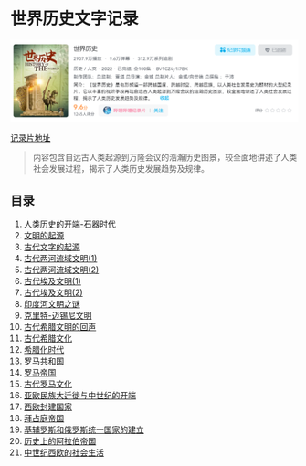 # 世界历史文字记录

![世界历史封面图片](./assets/imgs/home.png)

[记录片地址](https://www.bilibili.com/bangumi/play/ss41863)

> 内容包含自远古人类起源到万隆会议的浩瀚历史图景，较全面地讲述了人类社会发展过程，揭示了人类历史发展趋势及规律。

## 目录

1. [人类历史的开端-石器时代](./世界历史/1.人类历史的开端-石器时代.md)
2. [文明的起源](./世界历史/2.文明的起源.md)
3. [古代文字的起源](./世界历史/3.古代文字的起源.md)
4. [古代两河流域文明(1)](./世界历史/4.古代两河流域文明(1).md)
5. [古代两河流域文明(2)](./世界历史/5.古代两河流域文明(2).md)
6. [古代埃及文明(1)](./世界历史/6.古代埃及文明(1).md)
7. [古代埃及文明(2)](./世界历史/7.古代埃及文明(2).md)
8. [印度河文明之谜](./世界历史/8.印度河文明之谜.md)
9. [克里特-迈锡尼文明](./世界历史/9.克里特-迈锡尼文明.md)
10. [古代希腊文明的回声](./世界历史/10.古代希腊文明的回声.md)
11. [古代希腊文化](./世界历史/11.古代希腊文化.md)
12. [希腊化时代](./世界历史/12.希腊化时代.md)
13. [罗马共和国](./世界历史/13.罗马共和国.md)
14. [罗马帝国](./世界历史/14.罗马帝国.md)
15. [古代罗马文化](./世界历史/15.古代罗马文化.md)
16. [亚欧民族大迁徙与中世纪的开端](./世界历史/16.亚欧民族大迁徙与中世纪的开端.md)
17. [西欧封建国家](./世界历史/17.西欧封建国家.md)
18. [拜占庭帝国](./世界历史/18.拜占庭帝国.md)
19. [基辅罗斯和俄罗斯统一国家的建立](./世界历史/19.基辅罗斯和俄罗斯统一国家的建立.md)
20. [历史上的阿拉伯帝国](./世界历史/20.历史上的阿拉伯帝国.md)
21. [中世纪西欧的社会生活](./世界历史/21.中世纪西欧的社会生活.md)

